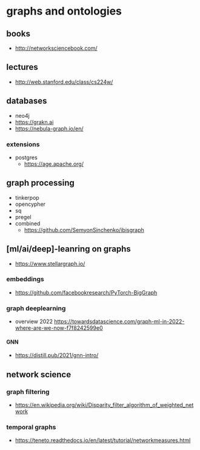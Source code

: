 # graphs and ontologies

## books

- http://networksciencebook.com/

## lectures

- http://web.stanford.edu/class/cs224w/

## databases
- neo4j
- https://grakn.ai
- https://nebula-graph.io/en/

### extensions

- postgres
  - https://age.apache.org/


## graph processing
- tinkerpop
- opencypher
- sq
- pregel
- combined
  -  https://github.com/SemyonSinchenko/ibisgraph

## [ml/ai/deep]-leanring on graphs

- https://www.stellargraph.io/


### embeddings
- https://github.com/facebookresearch/PyTorch-BigGraph


### graph deeplearning

- overview 2022 https://towardsdatascience.com/graph-ml-in-2022-where-are-we-now-f7f8242599e0

#### GNN

- https://distill.pub/2021/gnn-intro/

## network science

### graph filtering
- https://en.wikipedia.org/wiki/Disparity_filter_algorithm_of_weighted_network


### temporal graphs

- https://teneto.readthedocs.io/en/latest/tutorial/networkmeasures.html
